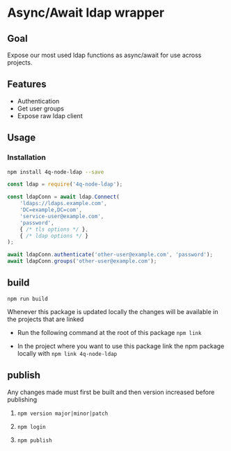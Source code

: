 # Async/Await ldap wrapper 

## Goal

Expose our most used ldap functions as async/await for use across projects.

## Features

- Authentication
- Get user groups
- Expose raw ldap client

## Usage

### Installation

```sh
npm install 4q-node-ldap --save
```

```javascript
const ldap = require('4q-node-ldap');

const ldapConn = await ldap.Connect(
    'ldaps://ldaps.example.com',
    'DC=example,DC=com',
    'service-user@example.com',
    'password',
    { /* tls options */ },
    { /* ldap options */ }
);

await ldapConn.authenticate('other-user@example.com', 'password');
await ldapConn.groups('other-user@example.com');
```



## build
`npm run build`

Whenever this package is updated locally the changes will be available in the projects that are linked

* Run the following command at the root of this package
`npm link`

* In the project where you want to use this package link the npm package locally with
`npm link 4q-node-ldap`

## publish
Any changes made must first be built and then version increased
before publishing
1. `npm version major|minor|patch`

2. `npm login` 

3. `npm publish`
